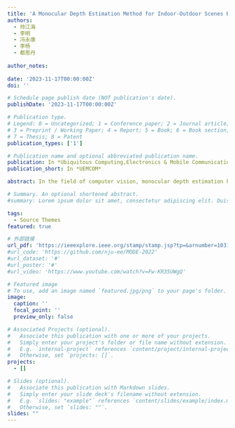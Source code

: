 ```yaml
---
title: 'A Monocular Depth Estimation Method for Indoor-Outdoor Scenes Based on Vision Transformer'
authors:
  - 帅江海
  - 李明
  - 冯永康
  - 李杨
  - 都思丹
  
author_notes:
  
date: '2023-11-17T00:00:00Z'
doi: ''

# Schedule page publish date (NOT publication's date).
publishDate: '2023-11-17T00:00:00Z'

# Publication type.
# Legend: 0 = Uncategorized; 1 = Conference paper; 2 = Journal article;
# 3 = Preprint / Working Paper; 4 = Report; 5 = Book; 6 = Book section;
# 7 = Thesis; 8 = Patent
publication_types: ['1']

# Publication name and optional abbreviated publication name.
publication: In *Ubiquitous Computing,Electronics & Mobile Communication Conference*
publication_short: In *UEMCOM*

abstract: In the field of computer vision, monocular depth estimation has garnered significant attention as a research direction. However, current depth estimation methods often overlook the impact of depth range variations in indoor and outdoor scenes, consequently limiting the model’s generalization ability. To achieve high-precision depth estimation across different depth ranges, we propose a new method. We employ the pretrained model Dinov2 as encoder, combined with decoder based on CNN architecture, to enhance the network’s capacity for extracting global information from indoor and outdoor scenes. Also, we design a mapping module to transform diverse depth ranges into a unified 0-1 range, which can effectively adapt to indoor and outdoor scenes. We validate our method on the DIODE dataset, which comprises mixed indoor and outdoor scenes. Experimental results demonstrate that our method achieves higher depth estimation accuracy and stronger generalization performance when dealing with scenes of diverse depth ranges.

# Summary. An optional shortened abstract.
#summary: Lorem ipsum dolor sit amet, consectetur adipiscing elit. Duis posuere tellus ac convallis placerat. Proin tincidunt magna sed ex sollicitudin condimentum.

tags:
  - Source Themes
featured: true

# 外部链接
url_pdf: 'https://ieeexplore.ieee.org/stamp/stamp.jsp?tp=&arnumber=10316039'
#url_code: 'https://github.com/nju-ee/MODE-2022'
#url_dataset: '#'
#url_poster: '#'
#url_video: 'https://www.youtube.com/watch?v=Fw-KR35UWgQ'

# Featured image
# To use, add an image named `featured.jpg/png` to your page's folder.
image:
  caption: ''
  focal_point: ''
  preview_only: false

# Associated Projects (optional).
#   Associate this publication with one or more of your projects.
#   Simply enter your project's folder or file name without extension.
#   E.g. `internal-project` references `content/project/internal-project/index.md`.
#   Otherwise, set `projects: []`.
projects:
  - []

# Slides (optional).
#   Associate this publication with Markdown slides.
#   Simply enter your slide deck's filename without extension.
#   E.g. `slides: "example"` references `content/slides/example/index.md`.
#   Otherwise, set `slides: ""`.
slides: ""
---
```

